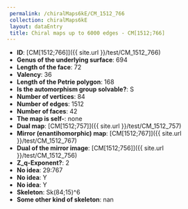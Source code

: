 ```yaml
--- 
 permalink: /chiralMaps6kE/CM_1512_766 
 collection: chiralMaps6kE
 layout: dataEntry
 title: Chiral maps up to 6000 edges - CM[1512;766]
---
```


- **ID**: [CM[1512;766]]({{ site.url }}/test/CM_1512_766)
- **Genus of the underlying surface**: 694
- **Length of the face**: 72
- **Valency**: 36
- **Length of the Petrie polygon**: 168
- **Is the automorphism group solvable?**: S
- **Number of vertices**: 84
- **Number of edges**: 1512
- **Number of faces**: 42
- **The map is self-**: none
- **Dual map**: [CM[1512;757]]({{ site.url }}/test/CM_1512_757)
- **Mirror (enantihomorphic) map**: [CM[1512;767]]({{ site.url }}/test/CM_1512_767)
- **Dual of the mirror image**: [CM[1512;756]]({{ site.url }}/test/CM_1512_756)
- **Z_q-Exponent?**: 2
- **No idea**:  29:767
- **No idea**: Y
- **No idea**: Y
- **Skeleton**: Sk(84;15)^6
- **Some other kind of skeleton**: nan
